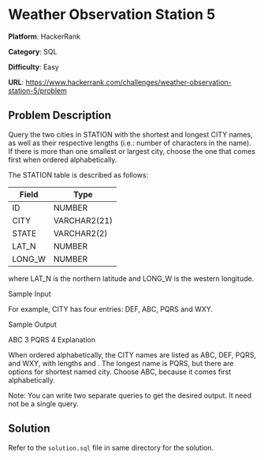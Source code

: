 # Weather Observation Station 5

**Platform**: HackerRank

**Category**: SQL

**Difficulty**: Easy

**URL**: https://www.hackerrank.com/challenges/weather-observation-station-5/problem

## Problem Description

Query the two cities in STATION with the shortest and longest CITY names, as well as their respective lengths (i.e.: number of characters in the name). If there is more than one smallest or largest city, choose the one that comes first when ordered alphabetically.

The STATION table is described as follows:

| Field | Type |
|-------|------|
| ID | NUMBER |
| CITY | VARCHAR2(21) |
| STATE | VARCHAR2(2) |
| LAT_N | NUMBER |
| LONG_W | NUMBER |

where LAT_N is the northern latitude and LONG_W is the western longitude.

Sample Input

For example, CITY has four entries: DEF, ABC, PQRS and WXY.

Sample Output

ABC 3
PQRS 4
Explanation

When ordered alphabetically, the CITY names are listed as ABC, DEF, PQRS, and WXY, with lengths  and . The longest name is PQRS, but there are  options for shortest named city. Choose ABC, because it comes first alphabetically.

Note: You can write two separate queries to get the desired output. It need not be a single query.

## Solution

Refer to the `solution.sql` file in same directory for the solution.